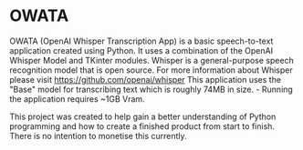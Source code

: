 # OWATA

OWATA (OpenAI Whisper Transcription App) is a basic speech-to-text application created using Python. 
It uses a combination of the OpenAI Whisper Model and TKinter modules. 
Whisper is a general-purpose speech recognition model that is open source. For more information about Whisper please visit https://github.com/openai/whisper
This application uses the "Base" model for transcribing text which is roughly 74MB in size. - 
Running the application requires ~1GB Vram.

This project was created to help gain a better understanding of Python programming and how to create a finished product from start to finish. 
There is no intention to monetise this currently. 
